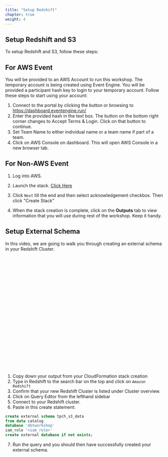 ```yaml
---
title: "Setup Redshift"
chapter: true
weight: 4
---
```


## Setup Redshift and S3

To setup Redshift and S3, follow these steps:
## For AWS Event
You will be provided to an AWS Account to run this workshop. The temporary account is being created using Event Engine. You will be provided a participant hash key to login to your temporary account.
Follow these steps to start using your account:

1. Connect to the portal by clicking the button or browsing to https://dashboard.eventengine.run/ 
1. Enter the provided hash in the text box. The button on the bottom right corner changes to Accept Terms & Login. Click on that button to continue.
1. Set Team Name to either individual name or a team name if part of a team.
1. Click on AWS Console on dashboard. This will open AWS Console in a new browser tab.

## For Non-AWS Event
1. Log into AWS. 

1. Launch the stack. <a href="https://console.aws.amazon.com/cloudformation/home?region=us-east-1#/stacks/new?stackName=dbt-workshop&templateURL=https://tpch-sample-data.s3.amazonaws.com/create-dbtworkshop-infr" />Click Here</a>
1.  Click `Next` till the end and then select acknowledgement checkbox. Then click "Create Stack"
1. When the stack creation is complete, click on the <b>Outputs</b> tab to view information that you will use during rest of the workshop. Keep it handy.


## Setup External Schema

In this video, we are going to walk you through creating an external schema in your Redshift Cluster.

<script src="https://fast.wistia.com/embed/medias/x07ogykj87.jsonp" async></script><script src="https://fast.wistia.com/assets/external/E-v1.js" async></script><div class="wistia_responsive_padding" style="padding:71.43% 0 0 0;position:relative;"><div class="wistia_responsive_wrapper" style="height:100%;left:0;position:absolute;top:0;width:100%;"><div class="wistia_embed wistia_async_x07ogykj87 videoFoam=true" style="height:100%;position:relative;width:100%"><div class="wistia_swatch" style="height:100%;left:0;opacity:0;overflow:hidden;position:absolute;top:0;transition:opacity 200ms;width:100%;"><img src="https://fast.wistia.com/embed/medias/x07ogykj87/swatch" style="filter:blur(5px);height:100%;object-fit:contain;width:100%;" alt="" aria-hidden="true" onload="this.parentNode.style.opacity=1;" /></div></div></div></div>

1. Copy down your output from your CloudFormation stack creation 
2. Type in Redshift to the search bar on the top and click on `Amazon Redshift`
3. Confirm that your new Redshift Cluster is listed under Cluster overview. 
4. Click on Query Editor from the lefthand sidebar 
5. Connect to your Redshift cluster. 
6. Paste in this create statement:

```sql 
create external schema tpch_s3_data
from data catalog
database 'dbtworkshop'
iam_role '<iam_role>'
create external database if not exists;
```

7. Run the query and you should then have successfully created your external schema. 




